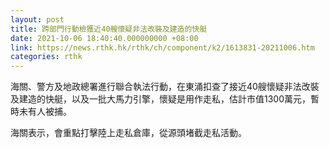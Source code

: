 ```yaml
---
layout: post
title: 跨部門行動檢獲近40艘懷疑非法改裝及建造的快艇
date: 2021-10-06 18:40:40.000000000 +08:00
link: https://news.rthk.hk/rthk/ch/component/k2/1613831-20211006.htm
categories: rthk
---
```


海關、警方及地政總署進行聯合執法行動，在東涌扣查了接近40艘懷疑非法改裝及建造的快艇，以及一批大馬力引擎，懷疑是用作走私，估計市值1300萬元，暫時未有人被捕。

海關表示，會重點打擊陸上走私倉庫，從源頭堵截走私活動。
